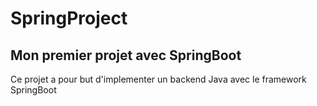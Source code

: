 # SpringProject
## Mon premier projet avec SpringBoot
Ce projet a pour but d'implementer un backend Java avec le framework SpringBoot
